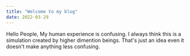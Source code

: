 ```yaml
---
title: "Welcome to my blog"
date: 2022-03-29
---
```

Hello People,
My human experience is confusing. I always think this is a simulation created by higher dimention beings. That's just an idea even it doesn't make anything less confusing.
